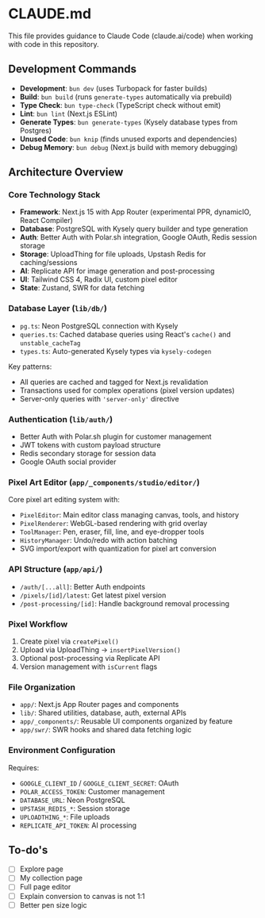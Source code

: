 # CLAUDE.md

This file provides guidance to Claude Code (claude.ai/code) when working with code in this repository.

## Development Commands

- **Development**: `bun dev` (uses Turbopack for faster builds)
- **Build**: `bun build` (runs `generate-types` automatically via prebuild)
- **Type Check**: `bun type-check` (TypeScript check without emit)
- **Lint**: `bun lint` (Next.js ESLint)
- **Generate Types**: `bun generate-types` (Kysely database types from Postgres)
- **Unused Code**: `bun knip` (finds unused exports and dependencies)
- **Debug Memory**: `bun debug` (Next.js build with memory debugging)

## Architecture Overview

### Core Technology Stack
- **Framework**: Next.js 15 with App Router (experimental PPR, dynamicIO, React Compiler)
- **Database**: PostgreSQL with Kysely query builder and type generation
- **Auth**: Better Auth with Polar.sh integration, Google OAuth, Redis session storage
- **Storage**: UploadThing for file uploads, Upstash Redis for caching/sessions
- **AI**: Replicate API for image generation and post-processing
- **UI**: Tailwind CSS 4, Radix UI, custom pixel editor
- **State**: Zustand, SWR for data fetching

### Database Layer (`lib/db/`)
- `pg.ts`: Neon PostgreSQL connection with Kysely
- `queries.ts`: Cached database queries using React's `cache()` and `unstable_cacheTag`
- `types.ts`: Auto-generated Kysely types via `kysely-codegen`

Key patterns:
- All queries are cached and tagged for Next.js revalidation
- Transactions used for complex operations (pixel version updates)
- Server-only queries with `'server-only'` directive

### Authentication (`lib/auth/`)
- Better Auth with Polar.sh plugin for customer management
- JWT tokens with custom payload structure
- Redis secondary storage for session data
- Google OAuth social provider

### Pixel Art Editor (`app/_components/studio/editor/`)
Core pixel art editing system with:
- `PixelEditor`: Main editor class managing canvas, tools, and history
- `PixelRenderer`: WebGL-based rendering with grid overlay
- `ToolManager`: Pen, eraser, fill, line, and eye-dropper tools
- `HistoryManager`: Undo/redo with action batching
- SVG import/export with quantization for pixel art conversion

### API Structure (`app/api/`)
- `/auth/[...all]`: Better Auth endpoints
- `/pixels/[id]/latest`: Get latest pixel version
- `/post-processing/[id]`: Handle background removal processing

### Pixel Workflow
1. Create pixel via `createPixel()` 
2. Upload via UploadThing → `insertPixelVersion()`
3. Optional post-processing via Replicate API
4. Version management with `isCurrent` flags

### File Organization
- `app/`: Next.js App Router pages and components
- `lib/`: Shared utilities, database, auth, external APIs
- `app/_components/`: Reusable UI components organized by feature
- `app/swr/`: SWR hooks and shared data fetching logic

### Environment Configuration
Requires:
- `GOOGLE_CLIENT_ID` / `GOOGLE_CLIENT_SECRET`: OAuth
- `POLAR_ACCESS_TOKEN`: Customer management
- `DATABASE_URL`: Neon PostgreSQL
- `UPSTASH_REDIS_*`: Session storage
- `UPLOADTHING_*`: File uploads
- `REPLICATE_API_TOKEN`: AI processing

## To-do's

- [ ] Explore page
- [ ] My collection page
- [ ] Full page editor
- [ ] Explain conversion to canvas is not 1:1
- [ ] Better pen size logic